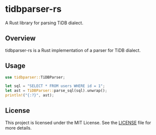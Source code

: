 # tidbparser-rs

A Rust library for parsing TiDB dialect.

## Overview

tidbparser-rs is a Rust implementation of a parser for TiDB dialect.

## Usage

```rust
use tidbparser::TiDBParser;

let sql = "SELECT * FROM users WHERE id = 1";
let ast = TiDBParser::parse_sql(sql).unwrap();
println!("{:?}", ast);
```

## License

This project is licensed under the MIT License. See the [LICENSE](LICENSE) file for more details.
